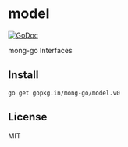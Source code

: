 # model

<!-- [![Build Status](https://travis-ci.org/mong-go/model.svg?branch=master)](https://travis-ci.org/mong-go/model) -->
[![GoDoc](https://godoc.org/gopkg.in/mong-go/model.v0?status.svg)](http://godoc.org/gopkg.in/mong-go/model.v0)

mong-go Interfaces

## Install

    go get gopkg.in/mong-go/model.v0


## License

MIT
